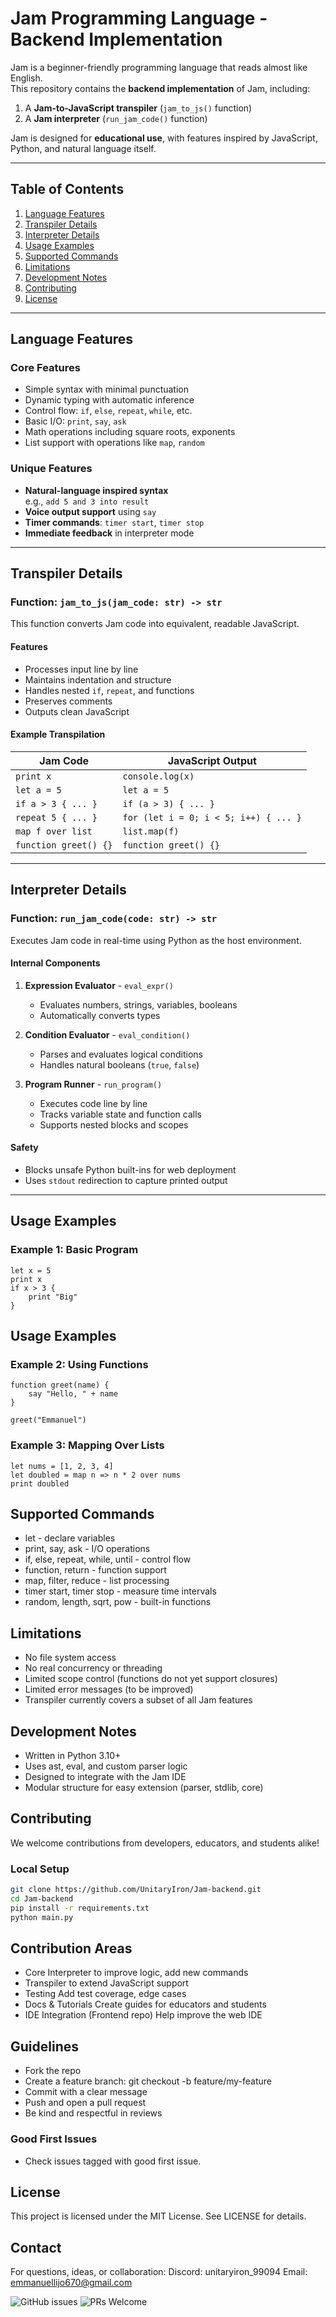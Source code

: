 # Jam Programming Language - Backend Implementation

Jam is a beginner-friendly programming language that reads almost like English.  
This repository contains the **backend implementation** of Jam, including:

1. A **Jam-to-JavaScript transpiler** (`jam_to_js()` function)
2. A **Jam interpreter** (`run_jam_code()` function)

Jam is designed for **educational use**, with features inspired by JavaScript, Python, and natural language itself.

---

## Table of Contents

1. [Language Features](#language-features)
2. [Transpiler Details](#transpiler-details)
3. [Interpreter Details](#interpreter-details)
4. [Usage Examples](#usage-examples)
5. [Supported Commands](#supported-commands)
6. [Limitations](#limitations)
7. [Development Notes](#development-notes)
8. [Contributing](#contributing)
9. [License](#license)

---

## Language Features

### Core Features

- Simple syntax with minimal punctuation
- Dynamic typing with automatic inference
- Control flow: `if`, `else`, `repeat`, `while`, etc.
- Basic I/O: `print`, `say`, `ask`
- Math operations including square roots, exponents
- List support with operations like `map`, `random`

### Unique Features

- **Natural-language inspired syntax**  
  e.g., `add 5 and 3 into result`
- **Voice output support** using `say`
- **Timer commands**: `timer start`, `timer stop`
- **Immediate feedback** in interpreter mode

---

## Transpiler Details

### Function: `jam_to_js(jam_code: str) -> str`

This function converts Jam code into equivalent, readable JavaScript.

#### Features

- Processes input line by line
- Maintains indentation and structure
- Handles nested `if`, `repeat`, and functions
- Preserves comments
- Outputs clean JavaScript

#### Example Transpilation

| Jam Code               | JavaScript Output           |
|------------------------|-----------------------------|
| `print x`              | `console.log(x)`            |
| `let a = 5`            | `let a = 5`                 |
| `if a > 3 { ... }`     | `if (a > 3) { ... }`        |
| `repeat 5 { ... }`     | `for (let i = 0; i < 5; i++) { ... }` |
| `map f over list`      | `list.map(f)`               |
| `function greet() {}`  | `function greet() {}`       |

---

## Interpreter Details

### Function: `run_jam_code(code: str) -> str`

Executes Jam code in real-time using Python as the host environment.

#### Internal Components

1. **Expression Evaluator** - `eval_expr()`
   - Evaluates numbers, strings, variables, booleans
   - Automatically converts types

2. **Condition Evaluator** - `eval_condition()`
   - Parses and evaluates logical conditions
   - Handles natural booleans (`true`, `false`)

3. **Program Runner** - `run_program()`
   - Executes code line by line
   - Tracks variable state and function calls
   - Supports nested blocks and scopes

#### Safety
- Blocks unsafe Python built-ins for web deployment
- Uses `stdout` redirection to capture printed output

---

## Usage Examples

### Example 1: Basic Program

```jam
let x = 5
print x
if x > 3 {
    print "Big"
}
```
## Usage Examples

### Example 2: Using Functions

```jam
function greet(name) {
    say "Hello, " + name
}

greet("Emmanuel")
```
### Example 3: Mapping Over Lists
```jam
let nums = [1, 2, 3, 4]
let doubled = map n => n * 2 over nums
print doubled
```
## Supported Commands
- let - declare variables
- print, say, ask - I/O operations
- if, else, repeat, while, until - control flow
- function, return - function support
- map, filter, reduce - list processing
- timer start, timer stop - measure time intervals
- random, length, sqrt, pow - built-in functions

## Limitations
- No file system access
- No real concurrency or threading
- Limited scope control (functions do not yet support closures)
- Limited error messages (to be improved)
- Transpiler currently covers a subset of all Jam features

## Development Notes
- Written in Python 3.10+
- Uses ast, eval, and custom parser logic
- Designed to integrate with the Jam IDE
- Modular structure for easy extension (parser, stdlib, core)

## Contributing
We welcome contributions from developers, educators, and students alike!

### Local Setup
```bash
git clone https://github.com/UnitaryIron/Jam-backend.git
cd Jam-backend
pip install -r requirements.txt
python main.py
```

## Contribution Areas

- Core Interpreter to improve logic, add new commands
- Transpiler to extend JavaScript support
- Testing	Add test coverage, edge cases
- Docs & Tutorials	Create guides for educators and students
- IDE Integration	(Frontend repo) Help improve the web IDE

## Guidelines

- Fork the repo
- Create a feature branch: git checkout -b feature/my-feature
- Commit with a clear message
- Push and open a pull request
- Be kind and respectful in reviews

### Good First Issues

- Check issues tagged with good first issue.

## License

This project is licensed under the MIT License.
See LICENSE for details.

## Contact
For questions, ideas, or collaboration:
Discord: unitaryiron_99094
Email: emmanuellijo670@gmail.com

![GitHub issues](https://img.shields.io/github/issues/UnitaryIron/Jam-backend)
![PRs Welcome](https://img.shields.io/badge/PRs-welcome-brightgreen.svg)
